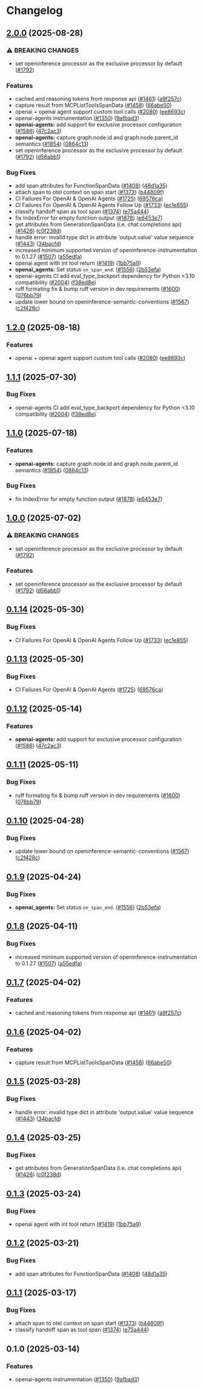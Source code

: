 # Changelog

## [2.0.0](https://github.com/Tomas2D/openinference/compare/python-openinference-instrumentation-openai-agents-v1.2.0...python-openinference-instrumentation-openai-agents-v2.0.0) (2025-08-28)


### ⚠ BREAKING CHANGES

* set openinference processor as the exclusive processor by default ([#1792](https://github.com/Tomas2D/openinference/issues/1792))

### Features

* cached and reasoning tokens from response api ([#1461](https://github.com/Tomas2D/openinference/issues/1461)) ([a9f257c](https://github.com/Tomas2D/openinference/commit/a9f257c1dee46eb18ed32f463bdc50cc7cab60fe))
* capture result from MCPListToolsSpanData ([#1458](https://github.com/Tomas2D/openinference/issues/1458)) ([66abe50](https://github.com/Tomas2D/openinference/commit/66abe50f187a45ce11fb64f3399b52a3139fe115))
* openai + openai agent support custom tool calls ([#2080](https://github.com/Tomas2D/openinference/issues/2080)) ([ee8693c](https://github.com/Tomas2D/openinference/commit/ee8693c3325380440e4af4e0df708851c5598c30))
* openai-agents instrumentation ([#1350](https://github.com/Tomas2D/openinference/issues/1350)) ([9afbad3](https://github.com/Tomas2D/openinference/commit/9afbad3100d68601a2f9265fe20985a34f80e04b))
* **openai-agents:** add support for exclusive processor configuration ([#1586](https://github.com/Tomas2D/openinference/issues/1586)) ([47c2ac3](https://github.com/Tomas2D/openinference/commit/47c2ac350a113bf7df45fbcebdfc19504e73723c))
* **openai-agents:** capture graph.node.id and graph.node.parent_id semantics  ([#1854](https://github.com/Tomas2D/openinference/issues/1854)) ([0864c13](https://github.com/Tomas2D/openinference/commit/0864c13fdfa9e289468ac0a79a2860a155be46de))
* set openinference processor as the exclusive processor by default ([#1792](https://github.com/Tomas2D/openinference/issues/1792)) ([d56abb1](https://github.com/Tomas2D/openinference/commit/d56abb1935aa4a96925214c39cef045381ab9b15))


### Bug Fixes

* add span attributes for FunctionSpanData ([#1408](https://github.com/Tomas2D/openinference/issues/1408)) ([48d1a35](https://github.com/Tomas2D/openinference/commit/48d1a3549eb8dda55e941cab867d9581a96fdf33))
* attach span to otel context on span start ([#1373](https://github.com/Tomas2D/openinference/issues/1373)) ([b44809f](https://github.com/Tomas2D/openinference/commit/b44809f1c460dd3a9bee4a9b068e6c275fecf9b4))
* CI Failures For OpenAI & OpenAI Agents ([#1725](https://github.com/Tomas2D/openinference/issues/1725)) ([69576ca](https://github.com/Tomas2D/openinference/commit/69576cac4628f7d3b1b36558ad6cf8e4ae65b2d8))
* CI Failures For OpenAI & OpenAI Agents Follow Up ([#1733](https://github.com/Tomas2D/openinference/issues/1733)) ([ec1e855](https://github.com/Tomas2D/openinference/commit/ec1e8552b40c8a04ee2b3b92073e41e405b95293))
* classify handoff span as tool span ([#1374](https://github.com/Tomas2D/openinference/issues/1374)) ([e75a444](https://github.com/Tomas2D/openinference/commit/e75a444d766d900ec3bc78b9d257453fb0e586d1))
* fix IndexError for empty function output ([#1878](https://github.com/Tomas2D/openinference/issues/1878)) ([e6453e7](https://github.com/Tomas2D/openinference/commit/e6453e72784aac519e05c98b541a551500b814a4))
* get attributes from GenerationSpanData (i.e. chat completions api) ([#1426](https://github.com/Tomas2D/openinference/issues/1426)) ([c0f238d](https://github.com/Tomas2D/openinference/commit/c0f238d36f18bdec0062e84ca4e53a66c63508e0))
* handle error: invalid type dict in attribute 'output.value' value sequence ([#1443](https://github.com/Tomas2D/openinference/issues/1443)) ([34bacfd](https://github.com/Tomas2D/openinference/commit/34bacfd9369dfb098e931cf20982b286fcb7fbea))
* increased minimum supported version of openinference-instrumentation to 0.1.27 ([#1507](https://github.com/Tomas2D/openinference/issues/1507)) ([a55edfa](https://github.com/Tomas2D/openinference/commit/a55edfa8900c1f36a73385c7d03f91cffadd85c4))
* openai agent with int tool return ([#1419](https://github.com/Tomas2D/openinference/issues/1419)) ([1bb75a9](https://github.com/Tomas2D/openinference/commit/1bb75a94999bbe8615cdc7a5490fb2668833742f))
* **openai_agents:** Set status `on_span_end`. ([#1556](https://github.com/Tomas2D/openinference/issues/1556)) ([2b53efa](https://github.com/Tomas2D/openinference/commit/2b53efa491d81ab5852387f5a4d2e87972262616))
* openai-agents CI add eval_type_backport dependency for Python &lt;3.10 compatibility ([#2004](https://github.com/Tomas2D/openinference/issues/2004)) ([f38ed8e](https://github.com/Tomas2D/openinference/commit/f38ed8efe6734297a3e77c0b4d4ddde32bc8ba11))
* ruff formating fix & bump ruff version in dev requirements ([#1600](https://github.com/Tomas2D/openinference/issues/1600)) ([076bb79](https://github.com/Tomas2D/openinference/commit/076bb7966d44fccdb2ab94e6f379ef4ae22c39b1))
* update lower bound on openinference-semantic-conventions ([#1567](https://github.com/Tomas2D/openinference/issues/1567)) ([c2f428c](https://github.com/Tomas2D/openinference/commit/c2f428c5916c3dd62cf6670358f37111d4f7fd25))

## [1.2.0](https://github.com/Arize-ai/openinference/compare/python-openinference-instrumentation-openai-agents-v1.1.1...python-openinference-instrumentation-openai-agents-v1.2.0) (2025-08-18)


### Features

* openai + openai agent support custom tool calls ([#2080](https://github.com/Arize-ai/openinference/issues/2080)) ([ee8693c](https://github.com/Arize-ai/openinference/commit/ee8693c3325380440e4af4e0df708851c5598c30))

## [1.1.1](https://github.com/Arize-ai/openinference/compare/python-openinference-instrumentation-openai-agents-v1.1.0...python-openinference-instrumentation-openai-agents-v1.1.1) (2025-07-30)


### Bug Fixes

* openai-agents CI add eval_type_backport dependency for Python &lt;3.10 compatibility ([#2004](https://github.com/Arize-ai/openinference/issues/2004)) ([f38ed8e](https://github.com/Arize-ai/openinference/commit/f38ed8efe6734297a3e77c0b4d4ddde32bc8ba11))

## [1.1.0](https://github.com/Arize-ai/openinference/compare/python-openinference-instrumentation-openai-agents-v1.0.0...python-openinference-instrumentation-openai-agents-v1.1.0) (2025-07-18)


### Features

* **openai-agents:** capture graph.node.id and graph.node.parent_id semantics  ([#1854](https://github.com/Arize-ai/openinference/issues/1854)) ([0864c13](https://github.com/Arize-ai/openinference/commit/0864c13fdfa9e289468ac0a79a2860a155be46de))


### Bug Fixes

* fix IndexError for empty function output ([#1878](https://github.com/Arize-ai/openinference/issues/1878)) ([e6453e7](https://github.com/Arize-ai/openinference/commit/e6453e72784aac519e05c98b541a551500b814a4))

## [1.0.0](https://github.com/Arize-ai/openinference/compare/python-openinference-instrumentation-openai-agents-v0.1.14...python-openinference-instrumentation-openai-agents-v1.0.0) (2025-07-02)


### ⚠ BREAKING CHANGES

* set openinference processor as the exclusive processor by default ([#1792](https://github.com/Arize-ai/openinference/issues/1792))

### Features

* set openinference processor as the exclusive processor by default ([#1792](https://github.com/Arize-ai/openinference/issues/1792)) ([d56abb1](https://github.com/Arize-ai/openinference/commit/d56abb1935aa4a96925214c39cef045381ab9b15))

## [0.1.14](https://github.com/Arize-ai/openinference/compare/python-openinference-instrumentation-openai-agents-v0.1.13...python-openinference-instrumentation-openai-agents-v0.1.14) (2025-05-30)


### Bug Fixes

* CI Failures For OpenAI & OpenAI Agents Follow Up ([#1733](https://github.com/Arize-ai/openinference/issues/1733)) ([ec1e855](https://github.com/Arize-ai/openinference/commit/ec1e8552b40c8a04ee2b3b92073e41e405b95293))

## [0.1.13](https://github.com/Arize-ai/openinference/compare/python-openinference-instrumentation-openai-agents-v0.1.12...python-openinference-instrumentation-openai-agents-v0.1.13) (2025-05-30)


### Bug Fixes

* CI Failures For OpenAI & OpenAI Agents ([#1725](https://github.com/Arize-ai/openinference/issues/1725)) ([69576ca](https://github.com/Arize-ai/openinference/commit/69576cac4628f7d3b1b36558ad6cf8e4ae65b2d8))

## [0.1.12](https://github.com/Arize-ai/openinference/compare/python-openinference-instrumentation-openai-agents-v0.1.11...python-openinference-instrumentation-openai-agents-v0.1.12) (2025-05-14)


### Features

* **openai-agents:** add support for exclusive processor configuration ([#1586](https://github.com/Arize-ai/openinference/issues/1586)) ([47c2ac3](https://github.com/Arize-ai/openinference/commit/47c2ac350a113bf7df45fbcebdfc19504e73723c))

## [0.1.11](https://github.com/Arize-ai/openinference/compare/python-openinference-instrumentation-openai-agents-v0.1.10...python-openinference-instrumentation-openai-agents-v0.1.11) (2025-05-11)


### Bug Fixes

* ruff formating fix & bump ruff version in dev requirements ([#1600](https://github.com/Arize-ai/openinference/issues/1600)) ([076bb79](https://github.com/Arize-ai/openinference/commit/076bb7966d44fccdb2ab94e6f379ef4ae22c39b1))

## [0.1.10](https://github.com/Arize-ai/openinference/compare/python-openinference-instrumentation-openai-agents-v0.1.9...python-openinference-instrumentation-openai-agents-v0.1.10) (2025-04-28)


### Bug Fixes

* update lower bound on openinference-semantic-conventions ([#1567](https://github.com/Arize-ai/openinference/issues/1567)) ([c2f428c](https://github.com/Arize-ai/openinference/commit/c2f428c5916c3dd62cf6670358f37111d4f7fd25))

## [0.1.9](https://github.com/Arize-ai/openinference/compare/python-openinference-instrumentation-openai-agents-v0.1.8...python-openinference-instrumentation-openai-agents-v0.1.9) (2025-04-24)


### Bug Fixes

* **openai_agents:** Set status `on_span_end`. ([#1556](https://github.com/Arize-ai/openinference/issues/1556)) ([2b53efa](https://github.com/Arize-ai/openinference/commit/2b53efa491d81ab5852387f5a4d2e87972262616))

## [0.1.8](https://github.com/Arize-ai/openinference/compare/python-openinference-instrumentation-openai-agents-v0.1.7...python-openinference-instrumentation-openai-agents-v0.1.8) (2025-04-11)


### Bug Fixes

* increased minimum supported version of openinference-instrumentation to 0.1.27 ([#1507](https://github.com/Arize-ai/openinference/issues/1507)) ([a55edfa](https://github.com/Arize-ai/openinference/commit/a55edfa8900c1f36a73385c7d03f91cffadd85c4))

## [0.1.7](https://github.com/Arize-ai/openinference/compare/python-openinference-instrumentation-openai-agents-v0.1.6...python-openinference-instrumentation-openai-agents-v0.1.7) (2025-04-02)


### Features

* cached and reasoning tokens from response api ([#1461](https://github.com/Arize-ai/openinference/issues/1461)) ([a9f257c](https://github.com/Arize-ai/openinference/commit/a9f257c1dee46eb18ed32f463bdc50cc7cab60fe))

## [0.1.6](https://github.com/Arize-ai/openinference/compare/python-openinference-instrumentation-openai-agents-v0.1.5...python-openinference-instrumentation-openai-agents-v0.1.6) (2025-04-02)


### Features

* capture result from MCPListToolsSpanData ([#1458](https://github.com/Arize-ai/openinference/issues/1458)) ([66abe50](https://github.com/Arize-ai/openinference/commit/66abe50f187a45ce11fb64f3399b52a3139fe115))

## [0.1.5](https://github.com/Arize-ai/openinference/compare/python-openinference-instrumentation-openai-agents-v0.1.4...python-openinference-instrumentation-openai-agents-v0.1.5) (2025-03-28)


### Bug Fixes

* handle error: invalid type dict in attribute 'output.value' value sequence ([#1443](https://github.com/Arize-ai/openinference/issues/1443)) ([34bacfd](https://github.com/Arize-ai/openinference/commit/34bacfd9369dfb098e931cf20982b286fcb7fbea))

## [0.1.4](https://github.com/Arize-ai/openinference/compare/python-openinference-instrumentation-openai-agents-v0.1.3...python-openinference-instrumentation-openai-agents-v0.1.4) (2025-03-25)


### Bug Fixes

* get attributes from GenerationSpanData (i.e. chat completions api) ([#1426](https://github.com/Arize-ai/openinference/issues/1426)) ([c0f238d](https://github.com/Arize-ai/openinference/commit/c0f238d36f18bdec0062e84ca4e53a66c63508e0))

## [0.1.3](https://github.com/Arize-ai/openinference/compare/python-openinference-instrumentation-openai-agents-v0.1.2...python-openinference-instrumentation-openai-agents-v0.1.3) (2025-03-24)


### Bug Fixes

* openai agent with int tool return ([#1419](https://github.com/Arize-ai/openinference/issues/1419)) ([1bb75a9](https://github.com/Arize-ai/openinference/commit/1bb75a94999bbe8615cdc7a5490fb2668833742f))

## [0.1.2](https://github.com/Arize-ai/openinference/compare/python-openinference-instrumentation-openai-agents-v0.1.1...python-openinference-instrumentation-openai-agents-v0.1.2) (2025-03-21)


### Bug Fixes

* add span attributes for FunctionSpanData ([#1408](https://github.com/Arize-ai/openinference/issues/1408)) ([48d1a35](https://github.com/Arize-ai/openinference/commit/48d1a3549eb8dda55e941cab867d9581a96fdf33))

## [0.1.1](https://github.com/Arize-ai/openinference/compare/python-openinference-instrumentation-openai-agents-v0.1.0...python-openinference-instrumentation-openai-agents-v0.1.1) (2025-03-17)


### Bug Fixes

* attach span to otel context on span start ([#1373](https://github.com/Arize-ai/openinference/issues/1373)) ([b44809f](https://github.com/Arize-ai/openinference/commit/b44809f1c460dd3a9bee4a9b068e6c275fecf9b4))
* classify handoff span as tool span ([#1374](https://github.com/Arize-ai/openinference/issues/1374)) ([e75a444](https://github.com/Arize-ai/openinference/commit/e75a444d766d900ec3bc78b9d257453fb0e586d1))

## 0.1.0 (2025-03-14)


### Features

* openai-agents instrumentation ([#1350](https://github.com/Arize-ai/openinference/issues/1350)) ([9afbad3](https://github.com/Arize-ai/openinference/commit/9afbad3100d68601a2f9265fe20985a34f80e04b))
